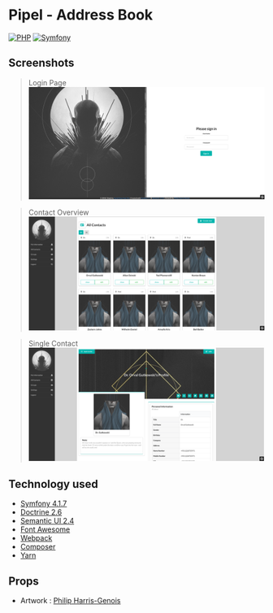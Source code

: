 # Pipel - Address Book
[![PHP](https://img.shields.io/badge/PHP-7.2.10-purple.svg?logo=php&longCache=true&style=popout-square)]()
[![Symfony](https://img.shields.io/badge/Symfony-4.1.7-black.svg?logo=symfony&longCache=true&style=popout-square)]()
## Screenshots
> Login Page
![alt text](public/github/screenshot-login.png)

> Contact Overview
![alt text](public/github/screenshot-overview.png)

> Single Contact
![alt text](public/github/screenshot-contact.png) 
## Technology used
- [Symfony 4.1.7](https://symfony.com)
- [Doctrine 2.6](https://www.doctrine-project.org/)
- [Semantic UI 2.4](https://semantic-ui.com/)
- [Font Awesome](https://fontawesome.com/)
- [Webpack](https://webpack.js.org/)
- [Composer](https://getcomposer.org/)
- [Yarn](https://yarnpkg.com/en/)
## Props
- Artwork : [Philip Harris-Genois](https://www.artstation.com/pharrisgenois)